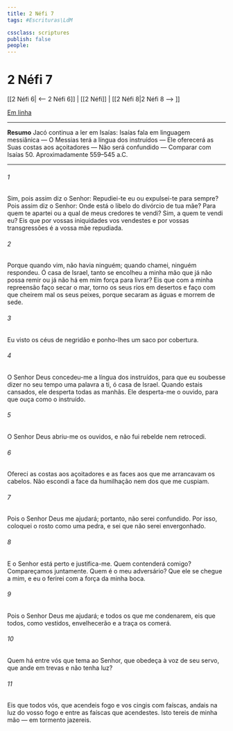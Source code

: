 ```yaml
---
title: 2 Néfi 7
tags: #Escrituras\LdM

cssclass: scriptures
publish: false
people:
---
```


# 2 Néfi 7
[[2 Néfi 6| <-- 2 Néfi 6]] | [[2 Néfi]] | [[2 Néfi 8|2 Néfi 8 --> ]]

[Em linha](https://churchofjesuschrist.org/study/scriptures/bofm/2-ne/7?lang=por)

---
__Resumo__
Jacó continua a ler em Isaías: Isaías fala em linguagem messiânica — O Messias terá a língua dos instruídos — Ele oferecerá as Suas costas aos açoitadores — Não será confundido — Comparar com Isaías 50. Aproximadamente 559–545 a.C.

---
###### 1 
Sim, pois assim diz o Senhor: Repudiei-te eu ou expulsei-te para sempre? Pois assim diz o Senhor: Onde está o libelo do divórcio de tua mãe? Para quem te apartei ou a qual de meus credores te vendi? Sim, a quem te vendi eu? Eis que por vossas iniquidades vos vendestes e por vossas transgressões é a vossa mãe repudiada.

###### 2 
Porque quando vim, não havia ninguém; quando chamei, ninguém respondeu. Ó casa de Israel, tanto se encolheu a minha mão que já não possa remir ou já não há em mim força para livrar? Eis que com a minha repreensão faço secar o mar, torno os seus rios em desertos e faço com que cheirem mal os seus peixes, porque secaram as águas e morrem de sede.

###### 3 
Eu visto os céus de negridão e ponho-lhes um saco por cobertura.

###### 4 
O Senhor Deus concedeu-me a língua dos instruídos, para que eu soubesse dizer no seu tempo uma palavra a ti, ó casa de Israel. Quando estais cansados, ele desperta todas as manhãs. Ele desperta-me o ouvido, para que ouça como o instruído.

###### 5 
O Senhor Deus abriu-me os ouvidos, e não fui rebelde nem retrocedi.

###### 6 
Ofereci as costas aos açoitadores e as faces aos que me arrancavam os cabelos. Não escondi a face da humilhação nem dos que me cuspiam.

###### 7 
Pois o Senhor Deus me ajudará; portanto, não serei confundido. Por isso, coloquei o rosto como uma pedra, e sei que não serei envergonhado.

###### 8 
E o Senhor está perto e justifica-me. Quem contenderá comigo? Compareçamos juntamente. Quem é o meu adversário? Que ele se chegue a mim, e eu o ferirei com a força da minha boca.

###### 9 
Pois o Senhor Deus me ajudará; e todos os que me condenarem, eis que todos, como vestidos, envelhecerão e a traça os comerá.

###### 10 
Quem há entre vós que tema ao Senhor, que obedeça à voz de seu servo, que ande em trevas e não tenha luz?

###### 11 
Eis que todos vós, que acendeis fogo e vos cingis com faíscas, andais na luz do vosso fogo e entre as faíscas que acendestes. Isto tereis de minha mão — em tormento jazereis.


